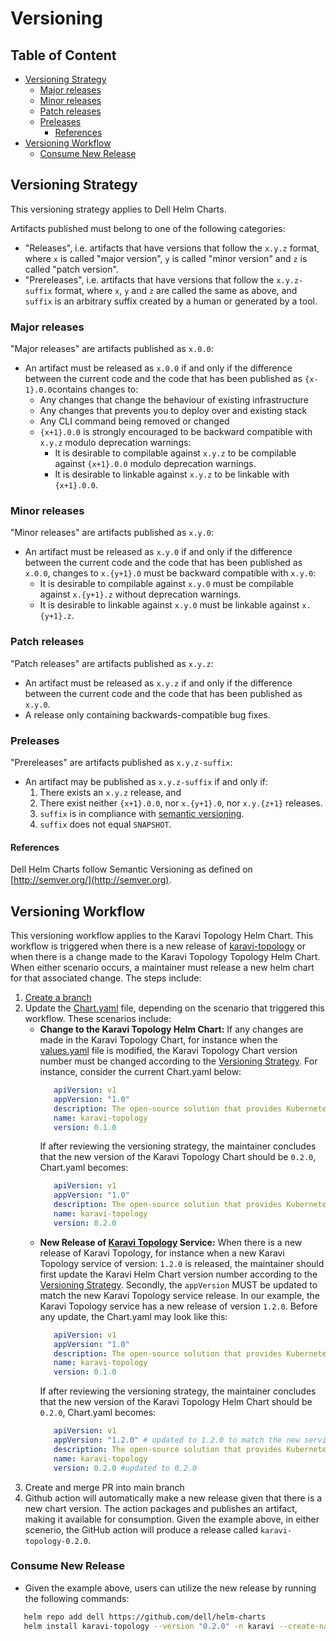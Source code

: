 # Versioning <!-- omit in toc -->
## Table of Content <!-- omit in toc -->
- [Versioning Strategy](#versioning-strategy)
  - [Major releases](#major-releases)
  - [Minor releases](#minor-releases)
  - [Patch releases](#patch-releases)
  - [Preleases](#preleases)
    - [References](#references)
- [Versioning Workflow](#versioning-workflow)
  - [Consume New Release](#consume-new-release)

## Versioning Strategy
This versioning strategy applies to Dell Helm Charts.

Artifacts published must belong to one of the following categories:
  * "Releases", i.e. artifacts that have versions that follow the `x.y.z` format,
    where `x` is called "major version", `y` is called "minor version"
    and `z` is called "patch version".
  * "Prereleases", i.e. artifacts that have versions that follow the `x.y.z-suffix` format,
    where `x`, `y` and `z` are called the same as above, and `suffix` is
    an arbitrary suffix created by a human or generated by a tool.

### Major releases

"Major releases" are artifacts published as `x.0.0`:
  * An artifact must be released as `x.0.0` if and only if
    the difference between the current code and the code that
    has been published as `{x-1}.0.0`contains changes to:
    - Any changes that change the behaviour of existing infrastructure
    - Any changes that prevents you to deploy over and existing stack
    - Any CLI command being removed or changed
    - `{x+1}.0.0` is strongly encouraged to be backward compatible with `x.y.z` modulo deprecation warnings:
        * It is desirable to compilable against `x.y.z` to be compilable against `{x+1}.0.0` modulo deprecation warnings.
        * It is desirable to linkable against `x.y.z` to be linkable with `{x+1}.0.0`.

 
### Minor releases

"Minor releases" are artifacts published as `x.y.0`:
  * An artifact must be released as `x.y.0` if and only if
    the difference between the current code and the code
    that has been published as `x.0.0`, changes to `x.{y+1}.0` must be backward compatible with `x.y.0`:
    * It is desirable to compilable against `x.y.0` must be compilable against `x.{y+1}.z` without deprecation warnings.
    * It is desirable to linkable against `x.y.0` must be linkable against `x.{y+1}.z`.

### Patch releases

"Patch releases" are artifacts published as `x.y.z`:
  * An artifact must be released as `x.y.z` if and only if
    the difference between the current code and the code
    that has been published as `x.y.0`.
  * A release only containing backwards-compatible bug fixes.

### Preleases

"Prereleases" are artifacts published as `x.y.z-suffix`:
  * An artifact may be published as `x.y.z-suffix` if and only if:
      1) There exists an `x.y.z` release, and
      2) There exist neither `{x+1}.0.0`, nor `x.{y+1}.0`, nor `x.y.{z+1}` releases.
      3) `suffix` is in compliance with [semantic versioning](https://semver.org/).
      4) `suffix` does not equal `SNAPSHOT`.

#### References
Dell Helm Charts follow Semantic Versioning as defined on [http://semver.org/](http://semver.org).

## Versioning Workflow
This versioning workflow applies to the Karavi Topology Helm Chart. This workflow is triggered when there is a new release of [karavi-topology](https://github.com/dell/karavi-topology) or when there is a change made to the Karavi Topology Topology Helm Chart. When either scenario occurs, a maintainer must release a new helm chart for that associated change. The steps include:
1) [Create a branch](../../CONTRIBUTING.md)
2) Update the [Chart.yaml](../karavi-topology/Chart.yaml) file, depending on the scenario that triggered this workflow. These scenarios include:
   - **Change to the Karavi Topology Helm Chart:**
     If any changes are made in the Karavi Topology Chart, for instance when the [values.yaml](../karavi-topology/values.yaml) file is modified, the Karavi Topology Chart version number must be changed according to the [Versioning Strategy](#versioning-strategy). For instance, consider the current Chart.yaml below: 
     ```yaml
        apiVersion: v1
        appVersion: "1.0"
        description: The open-source solution that provides Kubernetes administrators insight into storage usage and performance for containerized applications using Dell products.
        name: karavi-topology
        version: 0.1.0
     ```
     If after reviewing the versioning strategy, the maintainer concludes that the new version of the Karavi Topology Chart should be `0.2.0`, Chart.yaml becomes:
     ```yaml
        apiVersion: v1
        appVersion: "1.0"
        description: The open-source solution that provides Kubernetes administrators insight into storage usage and performance for containerized applications using Dell products.
        name: karavi-topology
        version: 0.2.0
     ```     
   - **New Release of [Karavi Topology](https://github.com/dell/karavi-topology) Service:**
     When there is a new release of Karavi Topology, for instance when a new Karavi Topology service of version: `1.2.0` is released, the maintainer should first update the Karavi Helm Chart version number according to the [Versioning Strategy](#versioning-strategy). Secondly, the `appVersion` MUST be updated to match the new Karavi Topology service release. In our example, the Karavi Topology service has a new release of version `1.2.0`. Before any update, the Chart.yaml may look like this: 
     ```yaml
        apiVersion: v1
        appVersion: "1.0"
        description: The open-source solution that provides Kubernetes administrators insight into storage usage and performance for containerized applications using Dell products.
        name: karavi-topology
        version: 0.1.0
     ```
     If after reviewing the versioning strategy,  the maintainer concludes that the new version of the Karavi Topology Helm Chart should be `0.2.0`, Chart.yaml becomes:
     ```yaml
        apiVersion: v1
        appVersion: "1.2.0" # updated to 1.2.0 to match the new service released
        description: The open-source solution that provides Kubernetes administrators insight into storage usage and performance for containerized applications using Dell products.
        name: karavi-topology
        version: 0.2.0 #updated to 0.2.0
     ```
3) Create and merge PR into main branch
4) Github action will automatically make a new release given that there is a new chart version. The action packages and publishes an artifact,  making it available for consumption. Given the example above, in either scenerio, the GitHub action will produce a release called `karavi-topology-0.2.0`.

### Consume New Release
* Given the example above, users can utilize the new release by running the following commands:
```bash
   helm repo add dell https://github.com/dell/helm-charts
   helm install karavi-topology --version "0.2.0" -n karavi --create-namespace

   ```